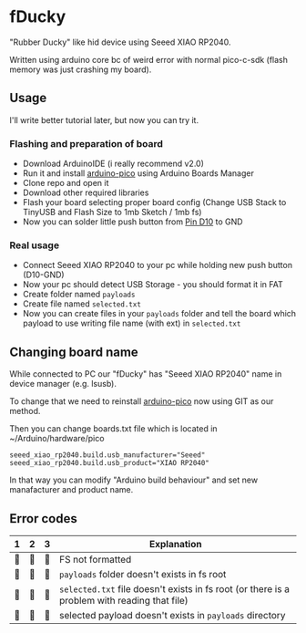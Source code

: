 # fDucky
"Rubber Ducky" like hid device using Seeed XIAO RP2040.

Written using arduino core bc of weird error with normal pico-c-sdk 
(flash memory was just crashing my board).


## Usage
I'll write better tutorial later, but now you can try it.

### Flashing and preparation of board
 - Download ArduinoIDE (i really recommend v2.0)
 - Run it and install [arduino-pico](https://github.com/earlephilhower/arduino-pico#installing-via-arduino-boards-manager) using Arduino Boards Manager
 - Clone repo and open it
 - Download other required libraries
 - Flash your board selecting proper board config (Change USB Stack to TinyUSB and Flash Size to 1mb Sketch / 1mb fs)
 - Now you can solder little push button from [Pin D10](https://files.seeedstudio.com/wiki/XIAO-RP2040/img/xinpin.jpg) to GND

### Real usage
 - Connect Seeed XIAO RP2040 to your pc while holding new push button (D10-GND)
 - Now your pc should detect USB Storage - you should format it in FAT
 - Create folder named `payloads`
 - Create file named `selected.txt`
 - Now you can create files in your `payloads` folder and tell the board which payload to use writing file name (with ext) in `selected.txt`


## Changing board name
While connected to PC our "fDucky" has "Seeed XIAO RP2040" name in device manager (e.g. lsusb).

To change that we need to reinstall [arduino-pico](https://github.com/earlephilhower/arduino-pico#installing-via-git) now using GIT as our method.

Then you can change boards.txt file which is located in ~/Arduino/hardware/pico

```
seeed_xiao_rp2040.build.usb_manufacturer="Seeed"
seeed_xiao_rp2040.build.usb_product="XIAO RP2040"
```

In that way you can modify "Arduino build behaviour" and set new manafacturer and product name. 


## Error codes
| 1 | 2 | 3 | Explanation |
|---|---|---|---|
| :large_blue_circle: | :large_blue_circle: | :large_blue_circle: | FS not formatted |
| :red_circle: | :red_circle: | :red_circle: | `payloads` folder doesn't exists in fs root  |
| :red_circle: | :red_circle: | :large_blue_circle: | `selected.txt` file doesn't exists in fs root (or there is a problem with reading that file) |
| :red_circle: | :large_blue_circle: | :red_circle: | selected payload doesn't exists in `payloads` directory |